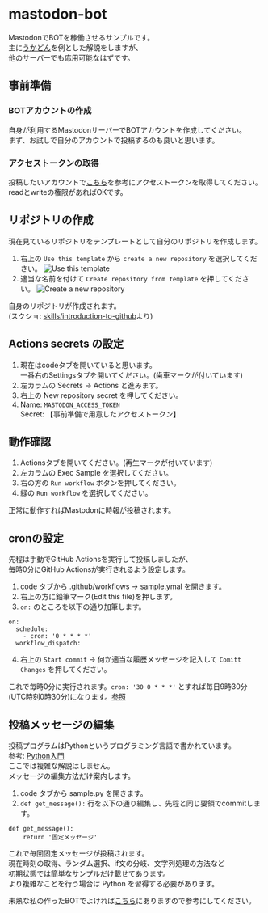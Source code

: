 ﻿# mastodon-bot  

MastodonでBOTを稼働させるサンプルです。  
主に[うかどん](https://ukadon.shillest.net/)を例とした解説をしますが、  
他のサーバーでも応用可能なはずです。  

## 事前準備  

### BOTアカウントの作成  

自身が利用するMastodonサーバーでBOTアカウントを作成してください。  
まず、お試しで自分のアカウントで投稿するのも良いと思います。  

### アクセストークンの取得  

投稿したいアカウントで[こちら](https://ukadon.shillest.net/@nikolat/109364410054265227)を参考にアクセストークンを取得してください。  
readとwriteの権限があればOKです。  

## リポジトリの作成

現在見ているリポジトリをテンプレートとして自分のリポジトリを作成します。  

1. 右上の `Use this template` から `create a new repository` を選択してください。
   ![Use this template](https://user-images.githubusercontent.com/1221423/169618716-fb17528d-f332-4fc5-a11a-eaa23562665e.png)
2. 適当な名前を付けて `Create repository from template` を押してください。
   ![Create a new repository](https://user-images.githubusercontent.com/1221423/169618722-406dc508-add4-4074-83f0-c7a7ad87f6f3.png)

自身のリポジトリが作成されます。  
(スクショ: [skills/introduction-to-github](https://github.com/skills/introduction-to-github)より)

## Actions secrets の設定

1. 現在はcodeタブを開いていると思います。  
   一番右のSettingsタブを開いてください。(歯車マークが付いています)
2. 左カラムの Secrets -> Actions と進みます。
3. 右上の New repository secret を押してください。
4. Name: `MASTODON_ACCESS_TOKEN`  
   Secret: 【事前準備で用意したアクセストークン】

## 動作確認

1. Actionsタブを開いてください。(再生マークが付いています)
2. 左カラムの Exec Sample を選択してください。
3. 右の方の `Run workflow` ボタンを押してください。
4. 緑の `Run workflow` を選択してください。

正常に動作すればMastodonに時報が投稿されます。

## cronの設定

先程は手動でGitHub Actionsを実行して投稿しましたが、  
毎時0分にGitHub Actionsが実行されるよう設定します。

1. code タブから .github/workflows -> sample.ymal を開きます。
2. 右上の方に鉛筆マーク(Edit this file)を押します。
3. `on:` のところを以下の通り加筆します。
```
on:
  schedule:
    - cron: '0 * * * *'
  workflow_dispatch:
```
4. 右上の `Start commit` -> 何か適当な履歴メッセージを記入して `Comitt Changes` を押してください。

これで毎時0分に実行されます。`cron: '30 0 * * *'` とすれば毎日9時30分(UTC時刻0時30分)になります。[参照](https://docs.github.com/en/actions/using-workflows/workflow-syntax-for-github-actions#onschedule)  

## 投稿メッセージの編集

投稿プログラムはPythonというプログラミング言語で書かれています。  
参考: [Python入門](https://www.javadrive.jp/python/)  
ここでは複雑な解説はしません。  
メッセージの編集方法だけ案内します。  

1. code タブから sample.py を開きます。
2. `def get_message():` 行を以下の通り編集し、先程と同じ要領でcommitします。

```
def get_message():
	return '固定メッセージ'
```
これで毎回固定メッセージが投稿されます。  
現在時刻の取得、ランダム選択、if文の分岐、文字列処理の方法など  
初期状態では簡単なサンプルだけ載せてあります。  
より複雑なことを行う場合は Python を習得する必要があります。  

未熟な私の作ったBOTでよければ[こちら](https://github.com/nikolat/potiboard-update-checker)にありますので参考にしてください。
